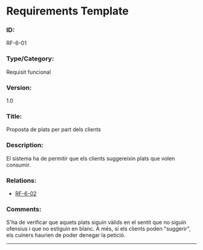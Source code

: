 # Requirements Template
### ID: 
RF-6-01
### Type/Category: 
Requisit funcional 
### Version: 
1.0
### Title:
Proposta de plats per part dels clients
### Description: 
El sistema ha de permitir que els clients suggereixin plats que volen consumir.
### Relations: 
* [RF-6-02](./RF-6-02.md)

### Comments: 
S'ha de verificar que aquets plats siguin vàlids en el sentit que no siguin ofensius i que no estiguin en blanc. A més, si els clients poden "suggerir", els cuiners haurien de poder denegar la petició. 

---